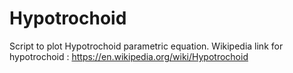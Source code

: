 # Hypotrochoid
Script to plot Hypotrochoid parametric equation. 
Wikipedia link for hypotrochoid : https://en.wikipedia.org/wiki/Hypotrochoid
